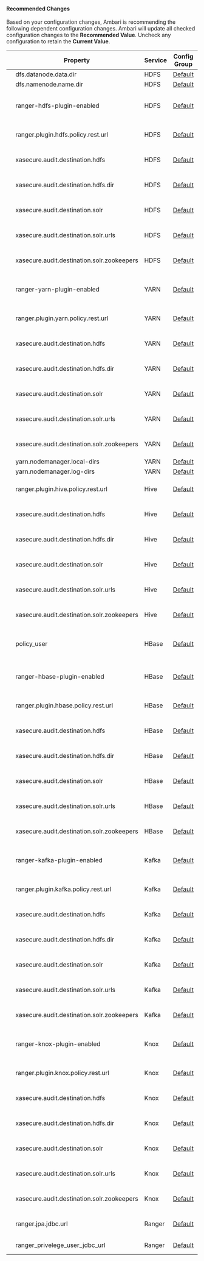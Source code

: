 





#### Recommended Changes

Based on your configuration changes, Ambari is recommending the following dependent configuration changes.
Ambari will update all checked configuration changes to the **Recommended Value**. Uncheck any configuration to retain the **Current Value**.

|      | Property                                 | Service | Config Group                      | File Name                      | Current ValueRecommended Value           |
| ---- | ---------------------------------------- | ------- | --------------------------------- | ------------------------------ | ---------------------------------------- |
|      | dfs.datanode.data.dir                    | HDFS    | [Default](javascript:void(null);) | hdfs-site                      | /hadoop/hdfs/data/hadoop/hdfs/data,/home/hadoop/hdfs/data |
|      | dfs.namenode.name.dir                    | HDFS    | [Default](javascript:void(null);) | hdfs-site                      | /hadoop/hdfs/namenode/hadoop/hdfs/namenode,/home/hadoop/hdfs/namenode |
|      | ranger-hdfs-plugin-enabled               | HDFS    | [Default](javascript:void(null);) | ranger-hdfs-plugin-properties  | Property undefinedNo                     |
|      | ranger.plugin.hdfs.policy.rest.url       | HDFS    | [Default](javascript:void(null);) | ranger-hdfs-security           | Property undefinedhttp://openldap.test.com:6080 |
|      | xasecure.audit.destination.hdfs          | HDFS    | [Default](javascript:void(null);) | ranger-hdfs-audit              | Property undefinedtrue                   |
|      | xasecure.audit.destination.hdfs.dir      | HDFS    | [Default](javascript:void(null);) | ranger-hdfs-audit              | Property undefinedhdfs://openldap.test.com:8020/ranger/audit |
|      | xasecure.audit.destination.solr          | HDFS    | [Default](javascript:void(null);) | ranger-hdfs-audit              | Property undefinedtrue                   |
|      | xasecure.audit.destination.solr.urls     | HDFS    | [Default](javascript:void(null);) | ranger-hdfs-audit              | Property undefined                       |
|      | xasecure.audit.destination.solr.zookeepers | HDFS    | [Default](javascript:void(null);) | ranger-hdfs-audit              | Property undefinedNONE                   |
|      | ranger-yarn-plugin-enabled               | YARN    | [Default](javascript:void(null);) | ranger-yarn-plugin-properties  | Property undefinedNo                     |
|      | ranger.plugin.yarn.policy.rest.url       | YARN    | [Default](javascript:void(null);) | ranger-yarn-security           | Property undefinedhttp://openldap.test.com:6080 |
|      | xasecure.audit.destination.hdfs          | YARN    | [Default](javascript:void(null);) | ranger-yarn-audit              | Property undefinedtrue                   |
|      | xasecure.audit.destination.hdfs.dir      | YARN    | [Default](javascript:void(null);) | ranger-yarn-audit              | Property undefinedhdfs://openldap.test.com:8020/ranger/audit |
|      | xasecure.audit.destination.solr          | YARN    | [Default](javascript:void(null);) | ranger-yarn-audit              | Property undefinedtrue                   |
|      | xasecure.audit.destination.solr.urls     | YARN    | [Default](javascript:void(null);) | ranger-yarn-audit              | Property undefined                       |
|      | xasecure.audit.destination.solr.zookeepers | YARN    | [Default](javascript:void(null);) | ranger-yarn-audit              | Property undefinedNONE                   |
|      | yarn.nodemanager.local-dirs              | YARN    | [Default](javascript:void(null);) | yarn-site                      | /hadoop/yarn/local/hadoop/yarn/local,/home/hadoop/yarn/local |
|      | yarn.nodemanager.log-dirs                | YARN    | [Default](javascript:void(null);) | yarn-site                      | /hadoop/yarn/log/hadoop/yarn/log,/home/hadoop/yarn/log |
|      | ranger.plugin.hive.policy.rest.url       | Hive    | [Default](javascript:void(null);) | ranger-hive-security           | Property undefinedhttp://openldap.test.com:6080 |
|      | xasecure.audit.destination.hdfs          | Hive    | [Default](javascript:void(null);) | ranger-hive-audit              | Property undefinedtrue                   |
|      | xasecure.audit.destination.hdfs.dir      | Hive    | [Default](javascript:void(null);) | ranger-hive-audit              | Property undefinedhdfs://openldap.test.com:8020/ranger/audit |
|      | xasecure.audit.destination.solr          | Hive    | [Default](javascript:void(null);) | ranger-hive-audit              | Property undefinedtrue                   |
|      | xasecure.audit.destination.solr.urls     | Hive    | [Default](javascript:void(null);) | ranger-hive-audit              | Property undefined                       |
|      | xasecure.audit.destination.solr.zookeepers | Hive    | [Default](javascript:void(null);) | ranger-hive-audit              | Property undefinedNONE                   |
|      | policy_user                              | HBase   | [Default](javascript:void(null);) | ranger-hbase-plugin-properties | Property undefinedambari-qa              |
|      | ranger-hbase-plugin-enabled              | HBase   | [Default](javascript:void(null);) | ranger-hbase-plugin-properties | Property undefinedNo                     |
|      | ranger.plugin.hbase.policy.rest.url      | HBase   | [Default](javascript:void(null);) | ranger-hbase-security          | Property undefinedhttp://openldap.test.com:6080 |
|      | xasecure.audit.destination.hdfs          | HBase   | [Default](javascript:void(null);) | ranger-hbase-audit             | Property undefinedtrue                   |
|      | xasecure.audit.destination.hdfs.dir      | HBase   | [Default](javascript:void(null);) | ranger-hbase-audit             | Property undefinedhdfs://openldap.test.com:8020/ranger/audit |
|      | xasecure.audit.destination.solr          | HBase   | [Default](javascript:void(null);) | ranger-hbase-audit             | Property undefinedtrue                   |
|      | xasecure.audit.destination.solr.urls     | HBase   | [Default](javascript:void(null);) | ranger-hbase-audit             | Property undefined                       |
|      | xasecure.audit.destination.solr.zookeepers | HBase   | [Default](javascript:void(null);) | ranger-hbase-audit             | Property undefinedNONE                   |
|      | ranger-kafka-plugin-enabled              | Kafka   | [Default](javascript:void(null);) | ranger-kafka-plugin-properties | Property undefinedNo                     |
|      | ranger.plugin.kafka.policy.rest.url      | Kafka   | [Default](javascript:void(null);) | ranger-kafka-security          | Property undefinedhttp://openldap.test.com:6080 |
|      | xasecure.audit.destination.hdfs          | Kafka   | [Default](javascript:void(null);) | ranger-kafka-audit             | Property undefinedtrue                   |
|      | xasecure.audit.destination.hdfs.dir      | Kafka   | [Default](javascript:void(null);) | ranger-kafka-audit             | Property undefinedhdfs://openldap.test.com:8020/ranger/audit |
|      | xasecure.audit.destination.solr          | Kafka   | [Default](javascript:void(null);) | ranger-kafka-audit             | Property undefinedtrue                   |
|      | xasecure.audit.destination.solr.urls     | Kafka   | [Default](javascript:void(null);) | ranger-kafka-audit             | Property undefined                       |
|      | xasecure.audit.destination.solr.zookeepers | Kafka   | [Default](javascript:void(null);) | ranger-kafka-audit             | Property undefinedNONE                   |
|      | ranger-knox-plugin-enabled               | Knox    | [Default](javascript:void(null);) | ranger-knox-plugin-properties  | Property undefinedNo                     |
|      | ranger.plugin.knox.policy.rest.url       | Knox    | [Default](javascript:void(null);) | ranger-knox-security           | Property undefinedhttp://openldap.test.com:6080 |
|      | xasecure.audit.destination.hdfs          | Knox    | [Default](javascript:void(null);) | ranger-knox-audit              | Property undefinedtrue                   |
|      | xasecure.audit.destination.hdfs.dir      | Knox    | [Default](javascript:void(null);) | ranger-knox-audit              | Property undefinedhdfs://openldap.test.com:8020/ranger/audit |
|      | xasecure.audit.destination.solr          | Knox    | [Default](javascript:void(null);) | ranger-knox-audit              | Property undefinedtrue                   |
|      | xasecure.audit.destination.solr.urls     | Knox    | [Default](javascript:void(null);) | ranger-knox-audit              | Property undefined                       |
|      | xasecure.audit.destination.solr.zookeepers | Knox    | [Default](javascript:void(null);) | ranger-knox-audit              | Property undefinedNONE                   |
|      | ranger.jpa.jdbc.url                      | Ranger  | [Default](javascript:void(null);) | ranger-admin-site              | jdbc:mysql://:3306/rangerjdbc:mysql://openldap.test.com:3306/cloud_ranger |
|      | ranger_privelege_user_jdbc_url           | Ranger  | [Default](javascript:void(null);) | ranger-env                     | jdbc:mysql://:3306jdbc:mysql://openldap.test.com:3306 |
